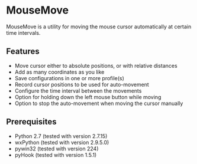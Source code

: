 # MouseMove
MouseMove is a utility for moving the mouse cursor automatically at certain time intervals.

## Features
* Move cursor either to absolute positions, or with relative distances
* Add as many coordinates as you like
* Save configurations in one or more profile(s)
* Record cursor positions to be used for auto-movement
* Configure the time interval between the movements
* Option for holding down the left mouse button while moving
* Option to stop the auto-movement when moving the cursor manually

## Prerequisites
* Python 2.7 (tested with version 2.7.15)
* wxPython (tested with version 2.9.5.0)
* pywin32 (tested with version 224)
* pyHook (tested with version 1.5.1)
